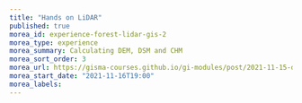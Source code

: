 ```yaml
---
title: "Hands on LiDAR"
published: true
morea_id: experience-forest-lidar-gis-2
morea_type: experience
morea_summary: Calculating DEM, DSM and CHM
morea_sort_order: 3
morea_url: https://gisma-courses.github.io/gi-modules/post/2021-11-15-dem-dsm-and-chm-from-lidar/
morea_start_date: "2021-11-16T19:00"
morea_labels:
---
```



